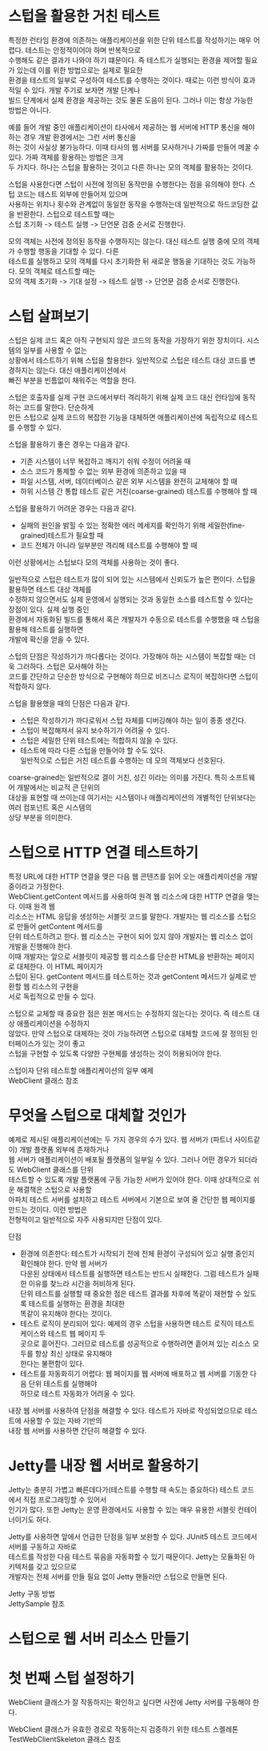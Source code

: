# **스텁을 활용한 거친 테스트**  
특정한 런타임 환경에 의존하는 애플리케이션을 위한 단위 테스트를 작성하기는 매우 어렵다. 테스트는 안정적이어야 하며 반복적으로  
수행해도 같은 결과가 나와야 하기 떄문이다. 즉 테스트가 실행되는 환경을 제어할 필요가 있는데 이를 위한 방법으로는 실제로 필요한  
환경을 테스트의 일부로 구성하여 테스트를 수행하는 것이다. 때로는 이런 방식이 효과적일 수 있다. 개발 주기로 보자면 개발 단계나  
빌드 단계에서 실제 환경을 제공하는 것도 물론 도음이 된다. 그러나 이는 항상 가능한 방법은 아니다.  
  
예를 들어 개발 중인 애플리케이션이 타사에서 제공하는 웹 서버에 HTTP 통신을 해야 하는 경우 개발 환경에서는 그런 서버 통신을  
하는 것이 사실상 불가능하다. 이때 타사의 웹 서버를 모사하거나 가짜를 만들어 메꿀 수 있다. 가짜 객체를 황용하는 방법은 크게  
두 가지다. 하나는 스텁을 활용하는 것이고 다른 하나는 모의 객체를 활용하는 것이다.  
  
스텁을 사용한다면 스텁이 사전에 정의된 동작만을 수행한다는 점을 유의해야 한다. 스텁 코드는 테스트 외부에 만들어져 있으며  
사용하는 위치나 횟수와 관계없이 동일한 동작을 수행하는데 일반적으로 하드코딩한 값을 반환한다. 스텁으로 테스트할 때는  
스텁 초기화 -> 테스트 실행 -> 단언문 검증 순서로 진행한다.  
  
모의 객체는 사전에 정의된 동작을 수행하지는 않는다. 대신 테스트 실행 중에 모의 객체가 수행할 행동을 기대할 수 있다. 다른  
테스트를 실행하고 모의 객체를 다시 초기화한 뒤 새로운 행동을 기대하는 것도 가능하다. 모의 객체로 테스트할 때는   
모의 객체 초기화 -> 기대 설정 -> 테스트 실행 -> 단언문 검증 순서로 진행한다.  
  
# **스텁 살펴보기**  
스텁은 실제 코드 혹은 아직 구현되지 않은 코드의 동작을 가장하기 위한 장치이다. 시스템의 일부를 사용할 수 없는  
상황에서 테스트하기 위해 스텁을 할용한다. 일반적으로 스텁은 테스트 대상 코드를 변경하지는 않는다. 대신 애플리케이션에서  
빠진 부분을 빈틈없이 채워주는 역할을 한다.  
  
스텁은 호출자를 실제 구현 코드에서부터 격리하기 위해 실제 코드 대신 런타임에 동작하는 코드를 말한다. 단순하게  
만든 스텁으로 실제 코드의 복잡한 기능을 대체하면 애플리케이션에 독립적으로 테스트를 수행할 수 있다.  
  
스텁을 활용하기 좋은 경우는 다음과 같다.  
- 기존 시스템이 너무 복잡하고 깨지기 쉬워 수정이 어려울 때  
- 소스 코드가 통제할 수 없는 외부 환경에 의존하고 있을 때  
- 파일 시스템, 서버, 데이터베이스 같은 외부 시스템을 완전히 교체해야 할 때  
- 하위 시스템 간 통합 테스트 같은 거친(coarse-grained) 테스트를 수행해야 할 때
  
스텁을 활용하기 어려운 경우는 다음과 같다.  
- 실패의 원인을 밝힐 수 있는 정확한 에러 메세지를 확인하기 위해 세밀한(fine-grained)테스트가 필요할 때  
- 코드 전체가 아니라 일부분만 격리해 테스트를 수행해야 할 때  
  
이런 상황에서는 스텁보다 모의 객체를 사용하는 것이 좋다.  
  
일반적으로 스텁은 테스트가 많이 되어 있는 시스템에서 신뢰도가 높은 편이다. 스텁을 활용하면 테스트 대상 객체를  
수정하지 않으면서도 실제 운영에서 실행되는 것과 동일한 소스를 테스트할 수 있다는 장점이 있다. 실제 실행 중인  
환경에서 자동화된 빌드를 통해서 혹은 개발자가 수동으로 테스트를 수행했을 때 스텁을 활용해 테스트를 실행하면  
개발에 확신을 얻을 수 있다.  
  
스텁의 단점은 작성하기가 까다롭다는 것이다. 가장해야 하는 시스템이 복잡할 때는 더욱 그러하다. 스텁은 모사해야 하는  
코드를 간단하고 단순한 방식으로 구현해야 하므로 비즈니스 로직이 복잡하다면 스텁이 적합하지 않다.  
  
스텁을 활용했을 때의 단점은 다음과 같다.  
- 스텁은 작성하기가 까다로워서 스텁 자체를 디버깅해야 하는 일이 종종 생긴다.  
- 스텁이 복잡해져서 유지 보수하기가 어려울 수 있다.  
- 스텁은 세밀한 단위 테스트에는 적합하지 않을 수 있다.  
- 테스트에 따라 다른 스텁을 만들어야 할 수도 있다.  
일반적으로 스텁은 거친 테스트를 수행하는 데 모의 객체보다 선호된다.  
  
coarse-grained는 일반적으로 결이 거친, 성긴 이라는 의미를 가진다. 특히 소프트웨어 개발에서는 비교적 큰 단위의  
대상을 표현할 때 쓰이는데 여기서는 시스템이나 애플리케이션의 개별적인 단위보다는 여러 컴포넌트 혹은 시스템의  
상당 부분을 의미한다.  
  
# **스텁으로 HTTP 연결 테스트하기**  
특정 URL에 대한 HTTP 연결을 맺은 다음 웹 콘텐츠를 읽어 오는 애플리케이션을 개발 중이라고 가정한다.  
WebClient.getContent 메서드를 사용하여 원격 웹 리소스에 대한 HTTP 연결을 맺는다. 이때 원격 웹  
리소스는 HTML 응답을 생성하는 서블릿 코드를 말한다. 개발자는 웹 리소스를 스텁으로 만들어 getContent 메서드를  
단위 테스트하려고 한다. 웹 리소스는 구현이 되어 있지 않아 개발자는 웹 리소스 없이 개발을 진행해야 한다.  
이때 개발자는 앞으로 서블릿이 제공할 웹 리소스를 단순한 HTML을 반환하는 페이지로 대체한다. 이 HTML 페이지가  
스텁이 된다. getContent 메서드를 테스트하는 것과 getContent 메서드가 실제로 반환할 웹 리소스의 구현을  
서로 독립적으로 만들 수 있다.  
  
스텁으로 교체할 때 중요한 점은 원본 메서드는 수정하지 않는다는 것이다. 즉 테스트 대상 애플리케이션을 수정하지  
않았다. 만약 스텁으로 대체하는 것이 가능하려면 스텁으로 대체할 코드에 잘 정의된 인터페이스가 있는 것이 좋고  
스텁을 구현할 수 있도록 다양한 구현체를 생성하는 것이 허용되어야 한다.  
  
스텁이자 단위 테스트할 애플리케이션의 일부 예제  
WebClient 클래스 참조  
  
# **무엇을 스텁으로 대체할 것인가**  
예제로 제시된 애플리케이션에는 두 가지 경우의 수가 있다. 웹 서버가 (파트너 사이트같이) 개발 플랫폼 외부에 존재하거나  
웹 서버가 애플리케이션이 배포될 플랫폼의 일부일 수 있다. 그러나 어떤 경우가 되더라도 WebClient 클래스를 단위  
테스트할 수 있도록 개발 플랫폼에 구동 가능한 서버가 있어야 한다. 이때 상대적으로 쉬운 해결책은 스텁으로 사용할  
아파치 테스트 서버를 설치하고 테스트 서버에서 기본으로 보여 줄 간단한 웹 페이지를 만드는 것이다. 이런 방법은  
전형적이고 일반적으로 자주 사용되지만 단점이 있다.  
  
단점  
- 환경에 의존한다: 테스트가 시작되기 전에 전체 환경이 구성되어 있고 실행 중인지 확인해야 한다. 만약 웹 서버가  
다운된 상태에서 테스트를 실행하면 테스트는 반드시 실패한다. 그럼 테스트가 실패한 이유를 찾느라 시간을 허비하게 된다.  
단위 테스트를 실행할 때 중요한 점은 테스트 결과를 차후에 똑같이 재현할 수 있도록 테스트를 실행하는 환경을 최대한  
똑같이 유지해야 한다는 것이다.  
- 테스트 로직이 분리되어 있다: 예제의 경우 스텁을 사용하면 테스트 로직이 테스트 케이스와 테스트 웹 페이지 두  
곳으로 흩어진다. 그러므로 테스트를 성공적으로 수행하려면 흩어져 있는 리소스 모두를 항상 최신 상태로 유지해야  
한다는 불편함이 있다.
- 테스트를 자동화히기 어렵다: 웹 페이지를 웹 서버에 배포하고 웹 서버를 기동한 다음 단위 테스트를 실행해야  
하므로 테스트 자동화가 어려울 수 있다.  
  
내장 웹 서버를 사용하여 단점을 해결할 수 있다. 테스트가 자바로 작성되었으므로 테스트에 사용할 수 있는 자바 기반의  
내장 웹 서버를 사용하면 간단히 해결할 수 있다.  
  
# **Jetty를 내장 웹 서버로 활용하기**  
Jetty는 충분히 가볍고 빠른데다가(테스트를 수행할 때 속도는 중요하다) 테스트 코드에서 직접 프로그래밍할 수 있어서  
인기가 많다. 또한 Jetty는 운영 환경에서도 사용할 수 있는 매우 유용한 서블릿 컨테이너이기도 하다.  
  
Jetty를 사용하면 앞에서 언급한 단점을 일부 보완할 수 있다. JUnit5 테스트 코드에서 서버를 구동하고 자바로  
테스트를 작성한 다음 테스트 묶음을 자동화할 수 있기 때문이다. Jetty는 모듈화된 아키텍처를 갖고 있으므로  
개발자는 전체 서버를 만들 필요 없이 Jetty 핸들러만 스텁으로 만들면 된다.  
  
Jetty 구동 방법  
JettySample 참조  
  
# **스텁으로 웹 서버 리소스 만들기**  
# **첫 번째 스텁 설정하기**  
WebClient 클래스가 잘 작동하지는 확인하고 싶다면 사전에 Jetty 서버를 구동해야 한다.  
  
WebClient 클래스가 유효한 경로로 작동하는지 검증하기 위한 테스트 스켈레톤  
TestWebClientSkeleton 클래스 참조  
  
